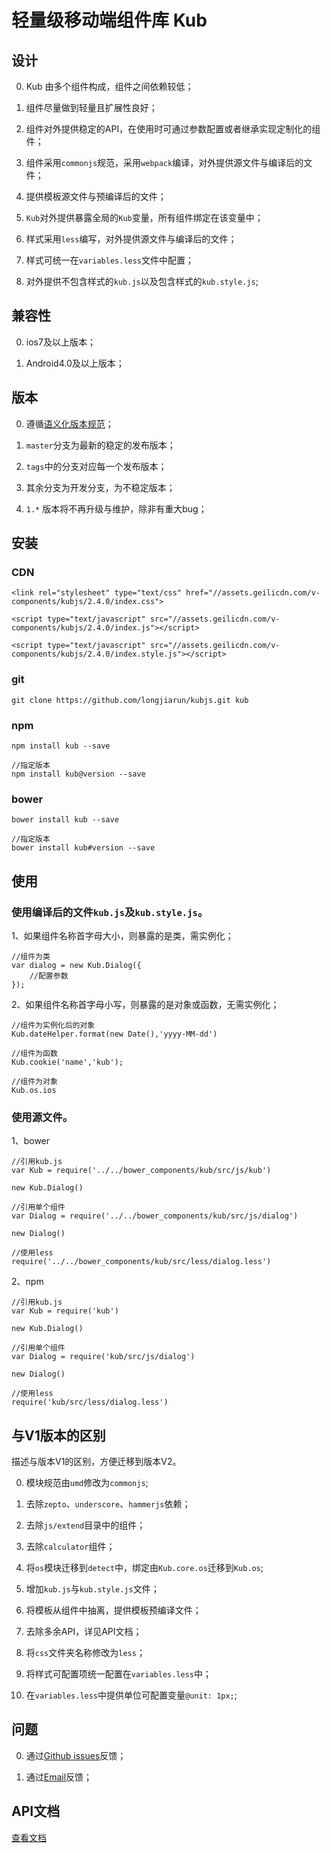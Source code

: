 # 轻量级移动端组件库 Kub

## 设计

0. Kub 由多个组件构成，组件之间依赖较低；

1. 组件尽量做到轻量且扩展性良好；

2. 组件对外提供稳定的API，在使用时可通过参数配置或者继承实现定制化的组件；

3. 组件采用`commonjs`规范，采用`webpack`编译，对外提供源文件与编译后的文件；

4. 提供模板源文件与预编译后的文件；

5. `Kub`对外提供暴露全局的`Kub`变量，所有组件绑定在该变量中；

6. 样式采用`less`编写，对外提供源文件与编译后的文件；

7. 样式可统一在`variables.less`文件中配置；

8. 对外提供不包含样式的`kub.js`以及包含样式的`kub.style.js`;

## 兼容性

0. ios7及以上版本；

1. Android4.0及以上版本；

## 版本

0. 遵循[语义化版本规范](http://semver.org/lang/zh-CN/)；

1. `master`分支为最新的稳定的发布版本；

2. `tags`中的分支对应每一个发布版本；

3. 其余分支为开发分支，为不稳定版本；

4. `1.*` 版本将不再升级与维护，除非有重大bug；

## 安装

### CDN

```
<link rel="stylesheet" type="text/css" href="//assets.geilicdn.com/v-components/kubjs/2.4.0/index.css">

<script type="text/javascript" src="//assets.geilicdn.com/v-components/kubjs/2.4.0/index.js"></script>

<script type="text/javascript" src="//assets.geilicdn.com/v-components/kubjs/2.4.0/index.style.js"></script>
```

### git

```
git clone https://github.com/longjiarun/kubjs.git kub
```

### npm

```
npm install kub --save

//指定版本
npm install kub@version --save
```

### bower

```
bower install kub --save

//指定版本
bower install kub#version --save
```

## 使用

### 使用编译后的文件`kub.js`及`kub.style.js`。

1、如果组件名称首字母大小，则暴露的是类，需实例化；

```
//组件为类
var dialog = new Kub.Dialog({
    //配置参数
});
```

2、如果组件名称首字母小写，则暴露的是对象或函数，无需实例化；

```
//组件为实例化后的对象
Kub.dateHelper.format(new Date(),'yyyy-MM-dd')

//组件为函数
Kub.cookie('name','kub');

//组件为对象
Kub.os.ios
```

### 使用源文件。

1、bower

```
//引用kub.js
var Kub = require('../../bower_components/kub/src/js/kub')

new Kub.Dialog()

//引用单个组件
var Dialog = require('../../bower_components/kub/src/js/dialog')

new Dialog()

//使用less
require('../../bower_components/kub/src/less/dialog.less')
```

2、npm

```
//引用kub.js
var Kub = require('kub')

new Kub.Dialog()

//引用单个组件
var Dialog = require('kub/src/js/dialog')

new Dialog()

//使用less
require('kub/src/less/dialog.less')
```

## 与V1版本的区别

描述与版本V1的区别，方便迁移到版本V2。

0. 模块规范由`umd`修改为`commonjs`;

1. 去除`zepto`、`underscore`、`hammerjs`依赖；

2. 去除`js/extend`目录中的组件；

3. 去除`calculator`组件；

4. 将`os`模块迁移到`detect`中，绑定由`Kub.core.os`迁移到`Kub.os`;

5. 增加`kub.js`与`kub.style.js`文件；

6. 将模板从组件中抽离，提供模板预编译文件；

7. 去除多余API，详见API文档；

8. 将`css`文件夹名称修改为`less`；

9. 将样式可配置项统一配置在`variables.less`中；

10. 在`variables.less`中提供单位可配置变量`@unit: 1px;`;

## 问题

0. 通过[Github issues](https://github.com/longjiarun/kubjs/issues)反馈；

1. 通过[Email](mailto:longjiarun@qq.com)反馈；

## API文档

[查看文档](http://h5.weidian.com/v-components/kubjs/docs/v2.3.0/kub.js.html)
